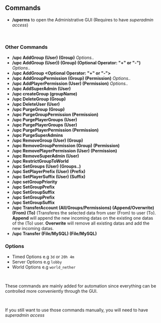 ## Commands

* **/uperms** to open the Administrative GUI
  (Requires to have *superadmin access*)
  
<br />

### Other Commands
* **/upc AddGroup (User) (Group)** *Options..*
* **/upc AddGroup (User)) (Group) (Optional Operator: "+" or "-")** *Options..*
* **/upc AddGroup <Player> <Group> <Optional Operator: "+" or "-"> <Time>**
* **/upc AddGroupPermission (Group) (Permission)** *Options..*
* **/upc AddPlayerPermission (User) (Permission)** *Options..*
* **/upc AddSuperAdmin (User)**
* **/upc createGroup (groupName)**
* **/upc DeleteGroup (Group)**
* **/upc DeleteUser (User)**
* **/upc PurgeGroup (Group)**
* **/upc PurgeGroupPermission (Permission)**
* **/upc PurgePlayerGroups (User)**
* **/upc PurgePlayerGroups (User)**
* **/upc PurgePlayerPermission (Permission)**
* **/upc PurgeSuperAdmins**
* **/upc RemoveGroup (User) (Group)**
* **/upc RemoveGroupPermission (Group) (Permission)**
* **/upc RemovePlayerPermission (User) (Permission)**
* **/upc RemoveSuperAdmin (User)**
* **/upc RestrictGroupToWorld <World>**
* **/upc SetGroups (User) (Groups..)**
* **/upc SetPlayerPrefix (User) (Prefix)**
* **/upc SetPlayerSuffix (User) (Suffix)**
* **/upc setGroupPriority <Group> <Priority>**
* **/upc SetGroupPrefix <Group> <Prefix>**
* **/upc SetGroupSuffix <Group> <Suffix>**
* **/upc SetGroupPrefix <Group> <Prefix>**
* **/upc SetGroupSuffix <Group> <Suffix>**
* **/upc TransferAccount (All/Groups/Permissions) (Append/Overwrite) (From) (To)** (Transferes the selected data from user (From) to user (To). **Append** will append the new incoming datas on the existing one datas of the (To) user. **Overwrite** will remove all existing datas and add the new incoming datas.
* **/upc Transfer (File/MySQL) (File/MySQL)**

### Options
* Timed Options e.g ``3d`` or ``20h 4m``
* Server Options e.g ``lobby``
* World Options e.g ``world_nether``

<br />

These commands are mainly added for automation since everything can be controlled more conveniently through the GUI.

<br>

If you still want to use those commands manually, you will need to have *superadmin access*
